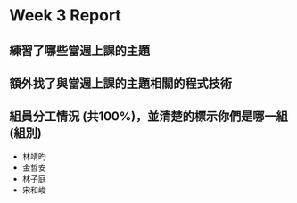 # Week 3 Report
## 練習了哪些當週上課的主題
## 額外找了與當週上課的主題相關的程式技術
## 組員分工情況 (共100%)，並清楚的標示你們是哪一組 (組別)
- 林靖昀
- 金哲安
- 林子庭
- 宋和峻
